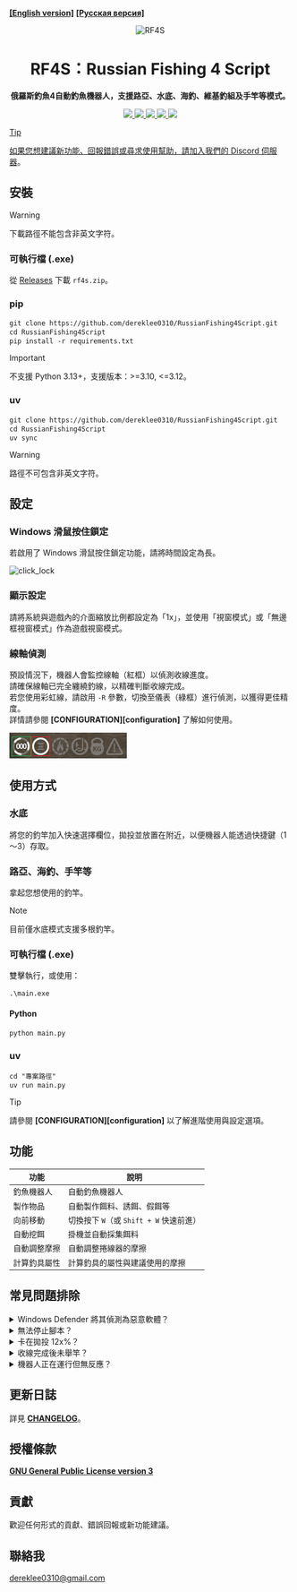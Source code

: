 **[[English version]][readme_en]** **[[Русская версия]][readme_ru]**
<div align="center">

![RF4S][rf4s_logo]
<h1 align="center">RF4S：Russian Fishing 4 Script</h1>

**俄羅斯釣魚4自動釣魚機器人，支援路亞、水底、海釣、維基釣組及手竿等模式。**

<a target="_blank" href="https://opensource.org/license/gpl-3-0" style="background:none">
    <img src="https://img.shields.io/badge/License-GPLv3-blue.svg" style="height: 22px;" />
</a>
<a target="_blank" href="https://discord.gg/BZQWQnAMbY" style="background:none">
    <img src="https://img.shields.io/badge/discord-join-rf44.svg?labelColor=191937&color=6F6FF7&logo=discord" style="height: 22px;" />
</a>
<a target="_blank" href="http://makeapullrequest.com" style="background:none">
    <img src="https://img.shields.io/badge/PRs-welcome-brightgreen.svg?style=flat" style="height: 22px;" />
</a>
</a>
<a target="_blank" href="https://www.python.org/downloads/" style="background:none">
    <img src="https://img.shields.io/badge/python-3.10_%7C_3.11_%7C_3.12-blue
    " style="height: 22px;" />
</a>
<a target="_blank" href="https://github.com/astral-sh/ruff" style="background:none">
    <img src="https://img.shields.io/endpoint?url=https://raw.githubusercontent.com/astral-sh/ruff/main/assets/badge/v2.json
    " style="height: 22px;" />


</div>

> [!TIP]
> 如果您想建議新功能、回報錯誤或尋求使用幫助，請加入我們的 [Discord 伺服器][discord]。


## 安裝
> [!WARNING] 
> 下載路徑不能包含非英文字符。
### 可執行檔 (.exe)
從 [Releases][releases] 下載 `rf4s.zip`。  
### pip
```
git clone https://github.com/dereklee0310/RussianFishing4Script.git
cd RussianFishing4Script
pip install -r requirements.txt
```
> [!IMPORTANT] 
> 不支援 Python 3.13+，支援版本：>=3.10, <=3.12。
### uv
```
git clone https://github.com/dereklee0310/RussianFishing4Script.git
cd RussianFishing4Script
uv sync
```
> [!WARNING] 
> 路徑不可包含非英文字符。


## 設定
### Windows 滑鼠按住鎖定
若啟用了 Windows 滑鼠按住鎖定功能，請將時間設定為長。

![click_lock]
### 顯示設定
請將系統與遊戲內的介面縮放比例都設定為「1x」，並使用「視窗模式」或「無邊框視窗模式」作為遊戲視窗模式。
### 線軸偵測
預設情況下，機器人會監控線軸（紅框）以偵測收線進度。  
請確保線軸已完全纏繞釣線，以精確判斷收線完成。  
若您使用彩虹線，請啟用 `-R` 參數，切換至儀表（綠框）進行偵測，以獲得更佳精度。  
詳情請參閱 **[CONFIGURATION][configuration]** 了解如何使用。

![status]

## 使用方式
### 水底
將您的釣竿加入快速選擇欄位，拋投並放置在附近，以便機器人能透過快捷鍵（1～3）存取。  
### 路亞、海釣、手竿等
拿起您想使用的釣竿。
> [!NOTE]
> 目前僅水底模式支援多根釣竿。

### 可執行檔 (.exe)
雙擊執行，或使用：
```
.\main.exe
```
#### Python
```
python main.py
```
### uv
```
cd "專案路徑"
uv run main.py
```

> [!TIP]
> 請參閱 **[CONFIGURATION][configuration]** 以了解進階使用與設定選項。

## 功能
| 功能                     | 說明                                              |
| ------------------------ | ------------------------------------------------ |
| 釣魚機器人               | 自動釣魚機器人                                     |
| 製作物品                 | 自動製作餌料、誘餌、假餌等                         |
| 向前移動                 | 切換按下 `W`（或 `Shift + W` 快速前進）            |
| 自動挖餌                 | 掛機並自動採集餌料                                 |
| 自動調整摩擦             | 自動調整捲線器的摩擦                               |
| 計算釣具屬性             | 計算釣具的屬性與建議使用的摩擦                     |

## 常見問題排除
<details>
<summary>Windows Defender 將其偵測為惡意軟體？</summary>

- 屬於誤判，請見 [此處][malware]。 
</details>

<details>
<summary>無法停止腳本？</summary>

- 可能某些按鍵仍處於按下狀態（例如 `Ctrl`、`Shift`、滑鼠按鈕等）。  
  請再次按下這些按鍵以釋放，然後正常輸入 `Ctrl-C` 即可。
</details>

<details>
<summary>卡在拋投 12x%？</summary>

- 請確認遊戲語言與腳本語言設定相同。
- 確保您的捲線器已完全纏繞釣線，或裝備彩虹線並使用 `-R` 參數。 
</details>

<details>
<summary>收線完成後未舉竿？</summary>

- 確保您的捲線器已完全纏繞釣線，或裝備彩虹線並使用 `-R` 參數。 
- 調整遊戲視窗大小。
- 降低 `config.yaml` 中 `BOT.SPOOL_CONFIDENCE` 的數值。
- 避免強光來源（如陽光直射）或關閉船上燈光。
</details>

<details>
<summary>機器人正在運行但無反應？</summary>

- 請以系統管理員身分執行。
</details>

## 更新日誌
詳見 **[CHANGELOG][changelog]**。

## 授權條款
**[GNU General Public License version 3][license]**

## 貢獻
歡迎任何形式的貢獻、錯誤回報或新功能建議。

## 聯絡我
dereklee0310@gmail.com 

[readme_en]: /README.md
[readme_ru]: /docs/ru/README.md
[rf4s_logo]: /static/readme/RF4S.png
[python_badge]: https://img.shields.io/badge/Python-3776AB?style=for-the-badge&logo=python&logoColor=white
[windows_badge]: https://img.shields.io/badge/Windows-0078D6?style=for-the-badge&logo=windows&logoColor=white
[click_lock]: /static/readme/clicklock.png
[malware]: https://nuitka.net/user-documentation/common-issue-solutions.html#windows-virus-scanners

[discord]: https://discord.gg/BZQWQnAMbY  
[python]: https://www.python.org/downloads/  
[releases]: https://github.com/dereklee0310/RussianFishing4Script/releases  
[status]: /static/readme/status.png
[changelog]: /docs/en/CHANGELOG.md
[license]: /LICENSE